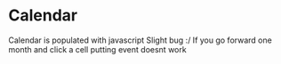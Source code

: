 # Calendar
Calendar is populated with javascript Slight bug :/
If you go forward one month and click a cell putting event doesnt work 

